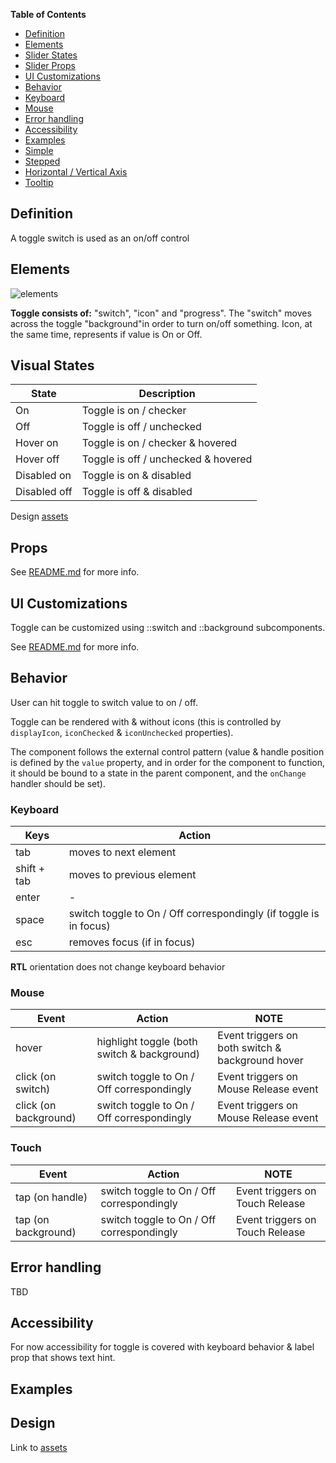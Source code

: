 **Table of Contents**

- [Definition](#definition)
- [Elements](#elements)
- [Slider States](#slider-states)
- [Slider Props](#slider-props)
- [UI Customizations](#ui-customizations)
- [Behavior](#behavior)
- [Keyboard](#keyboard)
- [Mouse](#mouse)
- [Error handling](#error-handling)
- [Accessibility](#accessibility)
- [Examples](#examples)
- [Simple](#simple)
- [Stepped](#stepped)
- [Horizontal / Vertical Axis](#horizontal-/-vertical)
- [Tooltip](#tooltip)



## Definition

A toggle switch is used as an on/off control



## Elements

![elements](/Users/maximc/Desktop/toggle/assets/elements.png)

**Toggle consists of:**  "switch", "icon" and "progress". The "switch" moves across the toggle "background"in order to turn on/off something. Icon, at the same time, represents if value is On or Off.



## Visual States

| State        | Description                         |
| ------------ | ----------------------------------- |
| On           | Toggle is on / checker              |
| Off          | Toggle is off / unchecked           |
| Hover on     | Toggle is on / checker & hovered    |
| Hover off    | Toggle is off / unchecked & hovered |
| Disabled on  | Toggle is on & disabled             |
| Disabled off | Toggle is off & disabled            |

Design [assets](https://zpl.io/1PLfpV)

## Props

See [README.md](./README.md) for more info.

## UI Customizations

Toggle can be customized using ::switch and ::background subcomponents.

See [README.md](./README.md) for more info.

## Behavior

User can hit toggle to switch value to on / off. 

Toggle can be rendered with & without icons (this is controlled by `displayIcon`, `iconChecked` & `iconUnchecked` properties).

The component follows the external control pattern (value & handle position is defined by the `value` property, and in order for the component to function, it should be bound to a state in the parent component, and the `onChange` handler should be set).

### Keyboard

| Keys        | Action                                   |
| ----------- | ---------------------------------------- |
| tab         | moves to next element                    |
| shift + tab | moves to previous element                |
| enter       | -                                        |
| space       | switch toggle to On / Off correspondingly (if toggle is in focus) |
| esc         | removes focus (if in focus)              |

**RTL** orientation does not change keyboard behavior



### Mouse

| Event                 | Action                                   | NOTE                                     |
| --------------------- | ---------------------------------------- | ---------------------------------------- |
| hover                 | highlight toggle (both switch & background) | Event triggers on both switch & background hover |
| click (on switch)     | switch toggle to On / Off correspondingly | Event triggers on Mouse Release event    |
| click (on background) | switch toggle to On / Off correspondingly | Event triggers on Mouse Release event    |



### Touch

| Event               | Action                                   | NOTE                            |
| ------------------- | ---------------------------------------- | ------------------------------- |
| tap (on handle)     | switch toggle to On / Off correspondingly | Event triggers on Touch Release |
| tap (on background) | switch toggle to On / Off correspondingly | Event triggers on Touch Release |



## Error handling

TBD



## Accessibility

For now accessibility for toggle is covered with keyboard behavior & label prop that shows text hint.

## Examples



## Design

Link to [assets](https://zpl.io/1PLfpV)